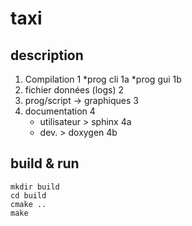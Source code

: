 # taxi

## description

1. Compilation 1
   *prog cli 1a
   *prog gui 1b
2. fichier données (logs) 2
3. prog/script -> graphiques 3
4. documentation 4
   * utilisateur > sphinx 4a
   * dev. > doxygen 4b

## build & run

```
mkdir build
cd build
cmake ..
make
```

